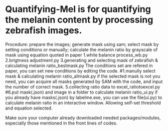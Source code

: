 # Quantifying-Mel is for quantifying the melanin content by processing zebrafish images.

Procedure: prepare the images; generate mask using sam; select mask by setting conditions or manually; calculate the melanin ratio by grayscale of mask using equation quoted in paper
1.white balance process_wb.py
2.brigtness adjustment.py
3.generating and selecting mask of zebrafish & calculating melanin ratio_bestmask.py
The conditions set are refered in paper, you can set new conditions by editing the code.
#1.manully select mask & calculating melanin ratio_allmask.py
if the selected mask is not you need, you can acquire all masks generated by SAM with the code, and input the number of correct mask.
5.collecting ratio data to excel_ratiotoexcel.py
#6.put mask(.json) and image in a folder to calculate melanin ratio_ui.py
if you already have masks(.json) by labelme.exe, you can use the file(ui.py) to calculate melanin ratio in an interactive window. Allowing self-set threshold and equation selected.

Make sure your computer already downloaded needed packages/modules, especially those mentioned in the front lines of codes.
